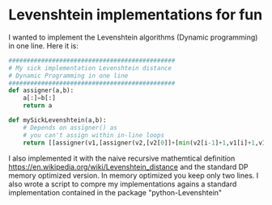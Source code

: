 # Levenshtein implementations for fun
I wanted to implement the Levenshtein algorithms (Dynamic programming) in one line.
Here it is:

```python
##############################################
# My sick implementation Levenshtein distance
# Dynamic Programming in one line
##############################################
def assigner(a,b):
	a[:]=b[:]
	return a

def mySickLevenshtein(a,b):
	# Depends on assigner() as
	# you can't assign within in-line loops
	return [[assigner(v1,[assigner(v2,[v2[0]]+[min(v2[i-1]+1,v1[i]+1,v1[i-1]+(b[i-1]!=a[v2[0]-1])) for i in range(1,len(b)+1)]) for i in range(1,len(b)+1)][-1]) for v2 in [[i]+[0 for i in range(0,len(b)+1)][1:] for i in range(1,len(a)+1)]] for v1 in [list(range(0,len(b)+1))]][-1][-1][-1]
```

I also implemented it with the naive recursive mathemtical definition https://en.wikipedia.org/wiki/Levenshtein_distance and the standard DP memory optimized version. In memory optimized you keep only two lines. I also wrote a script to compre my implementations agains a standard implementation contained in the package "python-Levenshtein"
